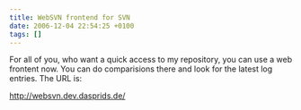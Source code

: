 ```yaml
---
title: WebSVN frontend for SVN
date: 2006-12-04 22:54:25 +0100
tags: []
---
```


For all of you, who want a quick access to my repository, you can use a web frontent now. You can do comparisions there and look for the latest log entries. The URL is:

http://websvn.dev.dasprids.de/